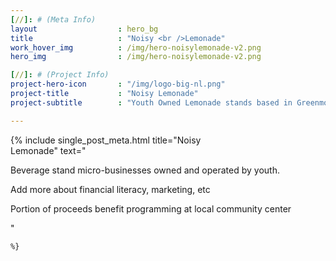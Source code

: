 ```yaml
---
[//]: # (Meta Info)
layout 					: hero_bg
title 					: "Noisy <br />Lemonade"
work_hover_img			: /img/hero-noisylemonade-v2.png
hero_img				: /img/hero-noisylemonade-v2.png

[//]: # (Project Info)
project-hero-icon 		: "/img/logo-big-nl.png"
project-title 			: "Noisy Lemonade"
project-subtitle 		: "Youth Owned Lemonade stands based in Greenmount West"

---
```

<div class="single_post_wrapper">
	{% include single_post_meta.html
		title="Noisy<br/>Lemonade"
		text="<p>Beverage stand micro-businesses owned and operated by youth.</p>
		<p>Add more about financial literacy, marketing, etc</p>
		<p>Portion of proceeds benefit programming at local community center</p>"

	%}
</div>
